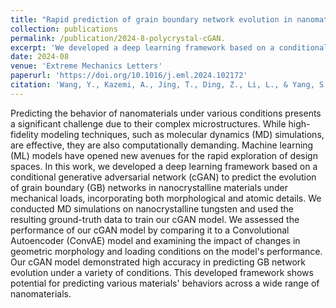 ```yaml
---
title: "Rapid prediction of grain boundary network evolution in nanomaterials utilizing a generative machine learning approach"
collection: publications
permalink: /publication/2024-8-polycrystal-cGAN.
excerpt: 'We developed a deep learning framework based on a conditional generative adversarial network (cGAN) to predict the evolution of grain boundary (GB) networks in nanocrystalline materials.'
date: 2024-08
venue: 'Extreme Mechanics Letters'
paperurl: 'https://doi.org/10.1016/j.eml.2024.102172'
citation: 'Wang, Y., Kazemi, A., Jing, T., Ding, Z., Li, L., & Yang, S. (2024). &quot;apid prediction of grain boundary network evolution in nanomaterials utilizing a generative machine learning approach. &quot; <i>Extreme Mechanics Letters</i>. 70, 102172.'
---
```


Predicting the behavior of nanomaterials under various conditions presents a significant challenge due to their complex microstructures. While high-fidelity modeling techniques, such as molecular dynamics (MD) simulations, are effective, they are also computationally demanding. Machine learning (ML) models have opened new avenues for the rapid exploration of design spaces. In this work, we developed a deep learning framework based on a conditional generative adversarial network (cGAN) to predict the evolution of grain boundary (GB) networks in nanocrystalline materials under mechanical loads, incorporating both morphological and atomic details. We conducted MD simulations on nanocrystalline tungsten and used the resulting ground-truth data to train our cGAN model. We assessed the performance of our cGAN model by comparing it to a Convolutional Autoencoder (ConvAE) model and examining the impact of changes in geometric morphology and loading conditions on the model's performance. Our cGAN model demonstrated high accuracy in predicting GB network evolution under a variety of conditions. This developed framework shows potential for predicting various materials' behaviors across a wide range of nanomaterials.
